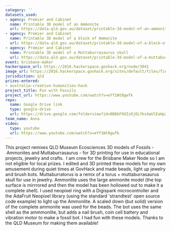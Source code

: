 ```yaml
---
category: ''
datasets_used:
- agency: Premier and Cabinet
  name: Printable 3D model of an Ammonite
  url: https://data.qld.gov.au/dataset/printable-3d-model-of-an-ammonite
- agency: Premier and Cabinet
  name: Printable 3D model of a block of Ammonite
  url: https://data.qld.gov.au/dataset/printable-3d-model-of-a-block-of-ammonite
- agency: Premier and Cabinet
  name: Printable 3D model of a Muttaburrasaurus skull
  url: https://data.qld.gov.au/dataset/printable-3d-model-of-a-muttaburrasaurus-skull
event: brisbane-maker
hackerspace_url: https://2016.hackerspace.govhack.org/node/3041
image_url: https://2016.hackerspace.govhack.org/sites/default/files/field/image/ammonitebot.jpg
jurisdiction: qld
prizes-entered:
- australia-creative-humanities-hack
project_title: Fun with Fossils
project_url: https://www.youtube.com/watch?v=eYf1Wt8gwTk
repo:
  name: Google Drive link
  type: google-drive
  url: https://drive.google.com/folderview?id=0B6bFXUIzOjOLYks4aUlEaHpZMTA&usp=sharing
team_name: Anna
video:
  type: youtube
  url: https://www.youtube.com/watch?v=eYf1Wt8gwTk
---
```


This project remixes QLD Museum Ecosciences 3D models of Fossils - Ammonites and Muttaburrasaurus - for 3D printing for use in educational projects, jewelry and crafts. 
I am crew for the Brisbane Maker Node so I am not eligible for local prizes.
I edited and 3D printed these models for my own amusement during quiet times at GovHack and made beads, light up jewelry and brush bots.
Muttaburratorus is a remix of a torus + muttaburrasaurus skull for use in jewelry.
Ammonlite uses the large ammonite model (the top surface is mirrrored and then the model has been hollowed out to make it a complete shell). I used neopixel ring with a Digispark microcontroller and the AdaFruit Neopixel library (using the standard 'strandtest' open source code example) to light up the Ammonlite.
A scaled down (but solid) version of the complete ammonite was used for the beads.
The bot uses the same shell as the ammmonlite, but adds a nail brush, coin cell battery and vibration motor to make a fossil bot.
I had fun with these models. Thanks to the QLD Museum for making them available!